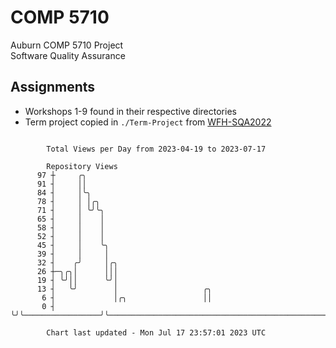 # COMP 5710
Auburn COMP 5710 Project  
Software Quality Assurance

## Assignments
- Workshops 1-9 found in their respective directories
- Term project copied in `./Term-Project` from [WFH-SQA2022](https://github.com/wumphlett/WFH-SQA2022-AUBURN)

```

        Total Views per Day from 2023-04-19 to 2023-07-17

        Repository Views
      97 ┼     ╭╮
      91 ┤     ││
      84 ┤     │╰╮
      78 ┤     │ │╭╮
      71 ┤     │ ╰╯╰╮
      65 ┤     │    │
      58 ┤     │    │
      52 ┤     │    │
      45 ┤     │    ╰╮
      39 ┤     │     │
      32 ┤    ╭╯     │╭╮
      26 ┼─╮╭╮│      │││
      19 ┤ ╰╯││      ╰╯│
      13 ┤   ╰╯        │                   ╭╮
       6 ┤             │╭╮                 ││
       0 ┤             ╰╯╰─────────────────╯╰──────────────────────────────────────────────────────

        Chart last updated - Mon Jul 17 23:57:01 2023 UTC
        
```
